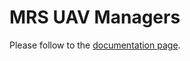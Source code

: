 # MRS UAV Managers

Please follow to the [documentation page](https://ctu-mrs.github.io/docs/features/managers/).

